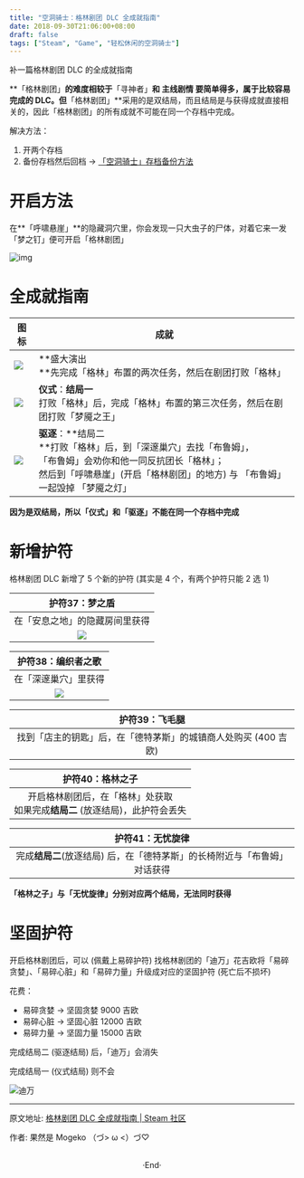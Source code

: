 ```yaml
---
title: "空洞骑士：格林剧团 DLC 全成就指南"
date: 2018-09-30T21:06:00+08:00
draft: false
tags: ["Steam", "Game", "轻松休闲的空洞骑士"]
---
```


补一篇格林剧团 DLC 的全成就指南

**「格林剧团」**的难度相较于**「寻神者」**和 **主线剧情** 要简单得多，属于比较容易完成的 DLC。但**「格林剧团」**采用的是双结局，而且结局是与获得成就直接相关的，因此「格林剧团」的所有成就不可能在同一个存档中完成。

解决方法：

1. 开两个存档
2. 备份存档然后回档 -> [「空洞骑士」存档备份方法](https://mogeko.github.io/2018/019)

# 开启方法

在**「呼啸悬崖」**的隐藏洞穴里，你会发现一只大虫子的尸体，对着它来一发「梦之钉」便可开启「格林剧团」

![img](https://steamuserimages-a.akamaihd.net/ugc/941706910129642756/5712015F9CCD8E9DD2CD9541047C68214624F047/)



# 全成就指南

| 图标                                                         | 成就                                                         |
| ------------------------------------------------------------ | ------------------------------------------------------------ |
| ![](https://steamuserimages-a.akamaihd.net/ugc/941706910129657351/982F6BD69415E06696E2FC414BC595700663AB37/) | **盛大演出<br />**先完成「格林」布置的两次任务，然后在剧团打败「格林」 |
| ![](https://steamuserimages-a.akamaihd.net/ugc/941706910129658013/11A174017FA3BAA8169C362C0740DEABABB5C241/) | **仪式**：**结局一**<br />打败「格林」后，完成「格林」布置的第三次任务，然后在剧团打败「梦魇之王」 |
| ![](https://steamuserimages-a.akamaihd.net/ugc/941706910129658378/D08C26C6B6B675DC3135B43FDD124EEC41E351F6/) | **驱逐**：**结局二<br />**打败「格林」后，到「深邃巢穴」去找「布鲁姆」，<br />「布鲁姆」会劝你和他一同反抗团长「格林」；<br />然后到「呼啸悬崖」(开启「格林剧团」的地方) 与 「布鲁姆」一起毁掉 「梦魇之灯」 |

**因为是双结局，所以「仪式」和「驱逐」不能在同一个存档中完成**



# 新增护符

格林剧团 DLC 新增了 5 个新的护符 (其实是 4 个，有两个护符只能 2 选 1)

|                        护符37：梦之盾                        |
| :----------------------------------------------------------: |
|                在「安息之地」的隐藏房间里获得                |
| ![](https://steamuserimages-a.akamaihd.net/ugc/941706910129753822/ECF24E7F5328A152EB5E879BE81601AEADFF32C9/) |

|                      护符38：编织者之歌                      |
| :----------------------------------------------------------: |
|                     在「深邃巢穴」里获得                     |
| ![](https://steamuserimages-a.akamaihd.net/ugc/941706910129763750/E91FD4677E0E428FC133FC57CE350A527A8181B8/) |

|                        护符39：飞毛腿                        |
| :----------------------------------------------------------: |
| 找到「店主的钥匙」后，在「德特茅斯」的城镇商人处购买 (400 吉欧) |

|                       护符40：格林之子                       |
| :----------------------------------------------------------: |
| 开启格林剧团后，在「格林」处获取<br />如果完成**结局二** (放逐结局)，此护符会丢失 |

|                       护符41：无忧旋律                       |
| :----------------------------------------------------------: |
| 完成**结局二**(放逐结局) 后，在「德特茅斯」的长椅附近与「布鲁姆」对话获得 |

**「格林之子」与「无忧旋律」分别对应两个结局，无法同时获得**



#  坚固护符

开启格林剧团后，可以 (佩戴上易碎护符) 找格林剧团的「迪万」花吉欧将「易碎贪婪」、「易碎心脏」和「易碎力量」升级成对应的坚固护符 (死亡后不损坏)

花费：

- 易碎贪婪 -> 坚固贪婪 9000 吉欧
- 易碎心脏 -> 坚固心脏 12000 吉欧
- 易碎力量 -> 坚固力量 15000 吉欧

完成结局二 (驱逐结局) 后，「迪万」会消失

完成结局一 (仪式结局) 则不会

![迪万](https://steamuserimages-a.akamaihd.net/ugc/941706910129970560/D978E5F63B3819C2A361DA2DB2343E82EEC7BFDC/)

---

原文地址: [格林剧团 DLC 全成就指南 | Steam 社区](https://steamcommunity.com/sharedfiles/filedetails/?id=1526799965)

作者: 果然是 Mogeko （づ> ω <）づ♡ 





<br>

<center>  ·End·  </center>